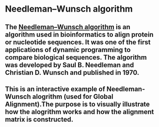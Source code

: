 # Needleman–Wunsch algorithm

## The <a href="https://en.wikipedia.org/wiki/Needleman%E2%80%93Wunsch_algorithm">Needleman–Wunsch algorithm</a> is an algorithm used in bioinformatics to align protein or nucleotide sequences. It was one of the first applications of dynamic programming to compare biological sequences. The algorithm was developed by Saul B. Needleman and Christian D. Wunsch and published in 1970.

## This is an interactive example of Needleman-Wunsch alogrithm (used for Global Alignment).The purpose is to visually illustrate how the alogrithm works and how the alignment matrix is constructed.